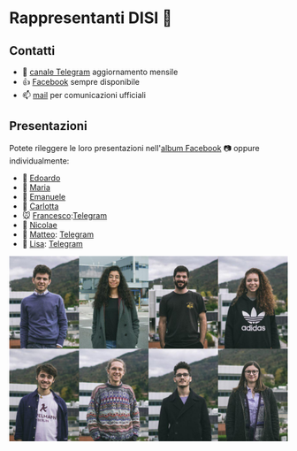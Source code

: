 # Rappresentanti DISI :busts_in_silhouette:

<!-- Il DISI è  -->

## Contatti

* :memo: [canale Telegram](https://t.me/rappresentantidisi) aggiornamento mensile
* :thumbsup: [Facebook](https://www.facebook.com/rappresentantidisi/) sempre disponibile
* :mailbox: [mail](mailto:rapp.stud.disi@unitn.it) per comunicazioni ufficiali

## Presentazioni

Potete rileggere le loro presentazioni nell'[album Facebook](https://facebook.com/rappresentantidisi/photos/?tab=album&album_id=1904522112988453) 📷 oppure individualmente:

- 🐒 [Edoardo](http://bit.ly/elezioni-disi-2018-edoardo)
- 🐳 [Maria](http://bit.ly/elezioni-disi-2018-maria)
- 🐻 [Emanuele](http://bit.ly/elezioni-disi-2018-emanuele)
- 🐰 [Carlotta](http://bit.ly/elezioni-disi-2018-carlotta)
- 🐭 [Francesco](http://bit.ly/elezioni-disi-2018-francesco):[Telegram](https://t.me/fra_701)
- 🦊 [Nicolae](http://bit.ly/elezioni-disi-2018-nicolae)
- 🦁 [Matteo](http://bit.ly/elezioni-disi-2018-matteo): [Telegram](https://t.me/matteounitn)
- 🐞 [Lisa](http://bit.ly/elezioni-disi-2018-lisa): [Telegram](https://t.me/LisaSchivalocchi)

![Rappresentanti DISI 2018-2020](../images/representatives/2018-2020.jpg "Rappresentanti DISI in carica")

<!-- ## Risultati -->
<!-- ## Programma -->
<!-- ## Obiettivi -->

<!-- ## Scorsi mandati -->

<!-- ## Risultati -->
<!-- ## Programma -->
<!-- ## Obiettivi -->
